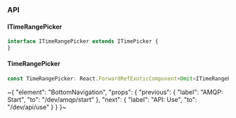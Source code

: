 

### API

#### ITimeRangePicker

```ts
interface ITimeRangePicker extends ITimePicker {
}
```

#### TimeRangePicker

```ts
const TimeRangePicker: React.ForwardRefExoticComponent<Omit<ITimeRangePicker, "ref"> & React.RefAttributes<unknown>>;
```

~{
  "element": "BottomNavigation",
  "props": {
    "previous": {
      "label": "AMQP: Start",
      "to": "/dev/amqp/start"
    },
    "next": {
      "label": "API: Use",
      "to": "/dev/api/use"
    }
  }
}~
